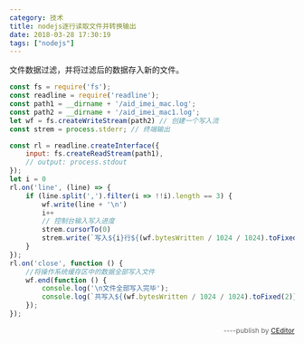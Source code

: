 ```yaml
---
category: 技术
title: nodejs逐行读取文件并转换输出
date: 2018-03-28 17:30:19
tags: ["nodejs"]
---
```


文件数据过滤，并将过滤后的数据存入新的文件。

```js
const fs = require('fs');
const readline = require('readline');
const path1 = __dirname + '/aid_imei_mac.log';
const path2 = __dirname + '/aid_imei_mac1.log';
let wf = fs.createWriteStream(path2) // 创建一个写入流
const strem = process.stderr; // 终端输出

const rl = readline.createInterface({
    input: fs.createReadStream(path1),
    // output: process.stdout
});
let i = 0
rl.on('line', (line) => {
    if (line.split(',').filter(i => !!i).length == 3) {
        wf.write(line + '\n')
        i++
        // 控制台输入写入进度
        strem.cursorTo(0)
        strem.write(`写入${i}行${(wf.bytesWritten / 1024 / 1024).toFixed(2)}M 数据`)
    }
});
rl.on('close', function () {
    //将操作系统缓存区中的数据全部写入文件
    wf.end(function () {
        console.log('\n文件全部写入完毕');
        console.log(`共写入${(wf.bytesWritten / 1024 / 1024).toFixed(2)}M 数据`);
    });
});
```
<div style="text-align:right;font-size:12px;color:#666;">----publish by <a href="http://ceditor.alibt.top" target="_blank">CEditor</a></div>